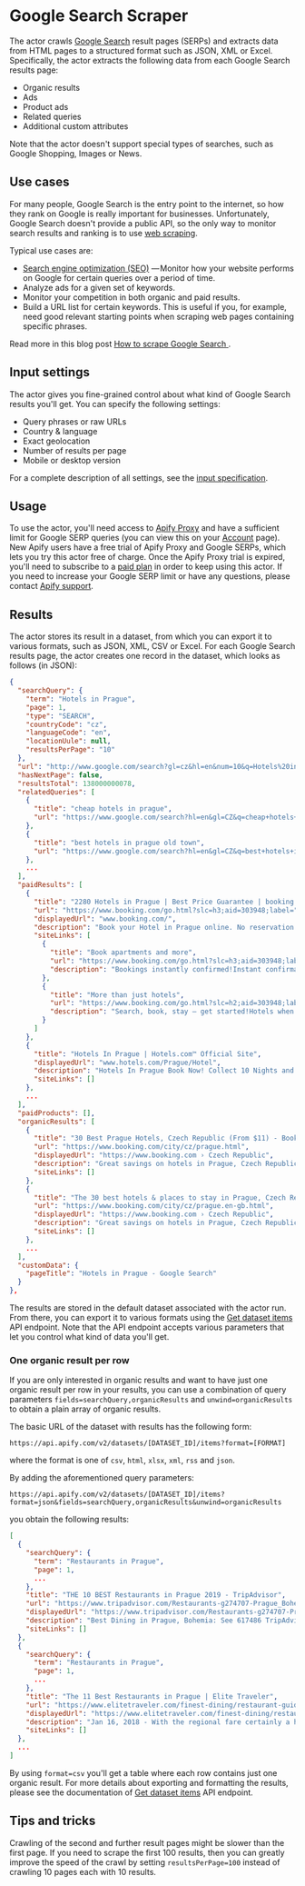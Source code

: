 # Google Search Scraper

The actor crawls [Google Search](https://www.google.com/search) result pages (SERPs)
and extracts data from HTML pages to a structured format such as JSON, XML or Excel.
Specifically, the actor extracts the following data from each Google Search results page:

- Organic results
- Ads
- Product ads
- Related queries
- Additional custom attributes

Note that the actor doesn't support special types of searches,
such as Google Shopping, Images or News.

## Use cases

For many people, Google Search is the entry point to the internet,
so how they rank on Google is really important for businesses.
Unfortunately, Google Search doesn't provide a public API, so the only way to monitor
search results and ranking is to use [web scraping](https://en.wikipedia.org/wiki/Web_scraping).

Typical use cases are:

- [Search engine optimization (SEO)](https://en.wikipedia.org/wiki/Search_engine_optimization)
— Monitor how your website performs on Google for certain queries over a period of time.
- Analyze ads for a given set of keywords.
- Monitor your competition in both organic and paid results.
- Build a URL list for certain keywords. This is useful if you, for example, need good relevant starting points when scraping web pages containing specific phrases.

Read more in this blog post [How to scrape Google Search
](https://blog.apify.com/unofficial-google-search-api-from-apify-22a20537a951).


## Input settings

The actor gives you fine-grained control about what kind of Google Search results you'll get.
You can specify the following settings:

- Query phrases or raw URLs
- Country & language
- Exact geolocation
- Number of results per page
- Mobile or desktop version

For a complete description of all settings,
see the [input specification](https://www.apify.com/apify/google-search-scraper?section=input-schema).


## Usage

To use the actor, you'll need access to [Apify Proxy](https://apify.com/proxy)
and have a sufficient limit for Google SERP queries
(you can view this on your [Account](https://my.apify.com/account) page).
New Apify users have a free trial of Apify Proxy and Google SERPs,
which lets you try this actor free of charge.
Once the Apify Proxy trial is expired,
you'll need to subscribe to a [paid plan](https://apify.com/pricing) in order to keep using this actor.
If you need to increase your Google SERP limit or have any questions,
please contact [Apify support](https://apify.com/contact).


## Results

The actor stores its result in a dataset, from which you can export it
to various formats, such as JSON, XML, CSV or Excel.
For each Google Search results page, the actor creates one record
in the dataset, which looks as follows (in JSON):

```json
{
  "searchQuery": {
    "term": "Hotels in Prague",
    "page": 1,
    "type": "SEARCH",
    "countryCode": "cz",
    "languageCode": "en",
    "locationUule": null,
    "resultsPerPage": "10"
  },
  "url": "http://www.google.com/search?gl=cz&hl=en&num=10&q=Hotels%20in%20Prague",
  "hasNextPage": false,
  "resultsTotal": 138000000078,
  "relatedQueries": [
    {
      "title": "cheap hotels in prague",
      "url": "https://www.google.com/search?hl=en&gl=CZ&q=cheap+hotels+in+prague&sa=X&sqi=2&ved=2ahUKEwjem6jG9cTgAhVoxlQKHeE4BuwQ1QIoAHoECAoQAQ"
    },
    {
      "title": "best hotels in prague old town",
      "url": "https://www.google.com/search?hl=en&gl=CZ&q=best+hotels+in+prague+old+town&sa=X&sqi=2&ved=2ahUKEwjem6jG9cTgAhVoxlQKHeE4BuwQ1QIoAXoECAoQAg"
    },
    ...
  ],
  "paidResults": [
    {
      "title": "2280 Hotels in Prague | Best Price Guarantee | booking.com‎Book apartments and moreMore than just hotels",
      "url": "https://www.booking.com/go.html?slc=h3;aid=303948;label=",
      "displayedUrl": "www.booking.com/",
      "description": "Book your Hotel in Prague online. No reservation costs. Great rates. Bed and Breakfasts. Support in 42 Languages. Hotels. Motels. Read Real Guest Reviews. 24/7 Customer Service. 34+ Million Real Reviews. Secure Booking. Apartments. Save 10% with Genius. Types: Hotels, Apartments, Villas.£0 - £45 Hotels - up to £45.00/day - Book Now · More£45 - £90 Hotels - up to £90.00/dayBook Now£130 - £180 Hotels - up to £180.00/dayBook Now£90 - £130 Hotels - up to £130.00/dayBook Nowup to £45.00/dayup to £90.00/dayup to £180.00/dayup to £130.00/day",
      "siteLinks": [
        {
          "title": "Book apartments and more",
          "url": "https://www.booking.com/go.html?slc=h3;aid=303948;label=",
          "description": "Bookings instantly confirmed!Instant confirmation, 24/7 support"
        },
        {
          "title": "More than just hotels",
          "url": "https://www.booking.com/go.html?slc=h2;aid=303948;label=",
          "description": "Search, book, stay – get started!Hotels when and where you need them"
        }
      ]
    },
    {
      "title": "Hotels In Prague | Hotels.com™ Official Site‎",
      "displayedUrl": "www.hotels.com/Prague/Hotel",
      "description": "Hotels In Prague Book Now! Collect 10 Nights and Get 1 Free. Budget Hotels. Guest Reviews. Last Minute Hotel Deals. Luxury Hotels. Exclusive Deals. Price Guarantee. Photos & Reviews. Travel Guides. Earn Free Hotel Nights. No Cancellation Fees. Types: Hotel, Apartment, Hostel.",
      "siteLinks": []
    },
    ...
  ],
  "paidProducts": [],
  "organicResults": [
    {
      "title": "30 Best Prague Hotels, Czech Republic (From $11) - Booking.com",
      "url": "https://www.booking.com/city/cz/prague.html",
      "displayedUrl": "https://www.booking.com › Czech Republic",
      "description": "Great savings on hotels in Prague, Czech Republic online. Good availability and great rates. Read hotel reviews and choose the best hotel deal for your stay.",
      "siteLinks": []
    },
    {
      "title": "The 30 best hotels & places to stay in Prague, Czech Republic ...",
      "url": "https://www.booking.com/city/cz/prague.en-gb.html",
      "displayedUrl": "https://www.booking.com › Czech Republic",
      "description": "Great savings on hotels in Prague, Czech Republic online. Good availability and great rates. Read hotel reviews and choose the best hotel deal for your stay.",
      "siteLinks": []
    },
    ...
  ],
  "customData": {
    "pageTitle": "Hotels in Prague - Google Search"
  }
},
```

The results are stored in the default dataset associated with the actor run.
From there, you can export it to various formats using the [Get dataset items](https://www.apify.com/docs/api/v2#/reference/datasets/item-collection/get-items)
API endpoint. Note that the API endpoint accepts various parameters
that let you control what kind of data you'll get.

### One organic result per row

If you are only interested in organic results and want to have just one organic result per row in your results, you can use a combination of query parameters `fields=searchQuery,organicResults`
and `unwind=organicResults` to obtain a plain array of organic results.

The basic URL of the dataset with results has the following form:

```
https://api.apify.com/v2/datasets/[DATASET_ID]/items?format=[FORMAT]
```

where the format is one of `csv`, `html`, `xlsx`, `xml`, `rss` and `json`.

By adding the aforementioned query parameters:

```
https://api.apify.com/v2/datasets/[DATASET_ID]/items?format=json&fields=searchQuery,organicResults&unwind=organicResults
```

you obtain the following results:

```json
[
  {
    "searchQuery": {
      "term": "Restaurants in Prague",
      "page": 1,
      ...
    },
    "title": "THE 10 BEST Restaurants in Prague 2019 - TripAdvisor",
    "url": "https://www.tripadvisor.com/Restaurants-g274707-Prague_Bohemia.html",
    "displayedUrl": "https://www.tripadvisor.com/Restaurants-g274707-Prague_Bohemia.html",
    "description": "Best Dining in Prague, Bohemia: See 617486 TripAdvisor traveler reviews of 6232 Prague restaurants and search by cuisine, price, location, and more.",
    "siteLinks": []
  },
  {
    "searchQuery": {
      "term": "Restaurants in Prague",
      "page": 1,
      ...
    },
    "title": "The 11 Best Restaurants in Prague | Elite Traveler",
    "url": "https://www.elitetraveler.com/finest-dining/restaurant-guide/the-11-best-restaurants-in-prague",
    "displayedUrl": "https://www.elitetraveler.com/finest-dining/restaurant.../the-11-best-restaurants-in-prag...",
    "description": "Jan 16, 2018 - With the regional fare certainly a highlight of dining in Prague, a great number of superb international eateries have touched down to become ...",
    "siteLinks": []
  },
  ...
]
```

By using `format=csv` you'll get a table where each row contains just one organic result.
For more details about exporting and formatting the results, please see the documentation of [Get dataset items](https://apify.com/docs/api/v2#/reference/datasets/item-collection/get-items) API endpoint.


## Tips and tricks

Crawling of the second and further result pages might be slower than the first page.
If you need to scrape the first 100 results,
then you can greatly improve the speed of the crawl by setting
`resultsPerPage=100` instead of crawling 10 pages each with 10 results.

